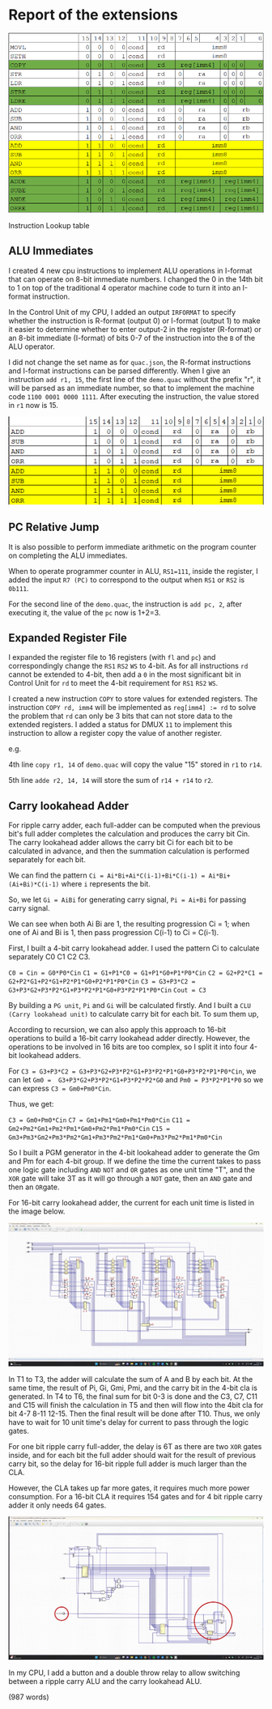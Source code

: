 # Report of the extensions
![Instruction Lookup table](assets\lookuptable.png)

Instruction Lookup table
## ALU Immediates
I created 4 new cpu instructions to implement ALU operations in I-format that
can operate on 8-bit immediate numbers. I changed the 0 in the 14th bit to 1
on top of the traditional 4 operator machine code to turn it into an I-format 
instruction.

In the Control Unit of my CPU, I added an output `IRFORMAT` to specify whether
the instruction is R-format (output 0) or I-format (output 1) to make it easier
to determine whether to enter output-2 in the register (R-format) or an 8-bit
immediate (I-format) of bits 0-7 of the instruction into the `B` of the ALU operator.

I did not change the set name as for `quac.json`, the R-format instructions and I-format
instructions can be parsed differently. When I give an instruction `add r1, 15`, the first line
of the `demo.quac` without the prefix "r", it will be parsed as an immediate number, so that to 
implement the machine code `1100 0001 0000 1111`. After executing the instruction, the value stored
in `r1` now is 15.

![ALU immediate instructions](assets\alu-immediate.png)

## PC Relative Jump
It is also possible to perform immediate arithmetic on the program counter on
completing the ALU immediates.

When to operate programmer counter in ALU, `RS1=111`, inside the register, I added
the input `R7 (PC)` to correspond to the output when `RS1` or `RS2` is `0b111`.

For the second line of the `demo.quac`, the instruction is `add pc, 2`, after executing it, the value of
the `pc` now is 1+2=3.

## Expanded Register File
I expanded the register file to 16 registers (with `fl` and `pc`) and correspondingly change the 
`RS1` `RS2` `WS` to 4-bit. As for all instructions `rd` cannot be extended to 4-bit, then add a `0` in the most
significant bit in Control Unit for `rd` to meet the 4-bit requirement for `RS1` `RS2` `WS`.

I created a new instruction `COPY` to store values for extended registers. The instruction `COPY rd, imm4` will be implemented 
as `reg[imm4] := rd` to solve the problem that `rd` can only be 3 bits that can not store data to the extended registers.
I added a status for DMUX `11` to implement this instruction to allow a register copy the value of another register.

e.g.

4th line `copy r1, 14` of `demo.quac` will copy the value "15" stored in `r1` to `r14`.

5th line `adde r2, 14, 14` will store the sum of `r14 + r14` to `r2`.

## Carry lookahead Adder
For ripple carry adder, each full-adder can be computed when the previous bit's full adder completes the calculation
and produces the carry bit Cin. The carry lookahead adder allows the carry bit Ci for each bit to be calculated in advance, and then the 
summation calculation is performed separately for each bit.

We can find the pattern `Ci = Ai*Bi+Ai*C(i-1)+Bi*C(i-1) = Ai*Bi+(Ai+Bi)*C(i-1)` where `i` represents the bit.

So, we let `Gi = AiBi` for generating carry signal, `Pi = Ai+Bi` for passing carry signal.

We can see when both Ai Bi are 1, the resulting progression Ci = 1; when one of Ai and Bi is 1, then pass progression C(i-1) to Ci = C(i-1).

First, I built a 4-bit carry lookahead adder. I used the pattern Ci to calculate separately C0 C1 C2 C3.

`C0 = Cin = G0*P0*Cin`
`C1 = G1+P1*C0 = G1+P1*G0+P1*P0*Cin`
`C2 = G2+P2*C1 = G2+P2*G1+P2*G1+P2*P1*G0+P2*P1*P0*Cin`
`C3 = G3+P3*C2 = G3+P3*G2+P3*P2*G1+P3*P2*P1*G0+P3*P2*P1*P0*Cin`
`Cout = C3`

By building a `PG unit`, `Pi` and `Gi` will be calculated firstly. And I built a `CLU (Carry lookahead unit)` to calculate
carry bit for each bit. To sum them up, 

According to recursion, we can also apply this approach to 16-bit operations to build a 16-bit carry lookahead adder directly.
However, the operations to be involved in 16 bits are too complex, so I split it into four 4-bit lookahead adders.

For `C3 = G3+P3*C2 = G3+P3*G2+P3*P2*G1+P3*P2*P1*G0+P3*P2*P1*P0*Cin`, we can let `Gm0 = 
G3+P3*G2+P3*P2*G1+P3*P2*P2*G0` and `Pm0 = P3*P2*P1*P0` so we can express `C3 = Gm0+Pm0*Cin`.

Thus, we get:

`C3 = Gm0+Pm0*Cin`
`C7 = Gm1+Pm1*Gm0+Pm1*Pm0*Cin`
`C11 = Gm2+Pm2*Gm1+Pm2*Pm1*Gm0+Pm2*Pm1*Pm0*Cin`
`C15 = Gm3+Pm3*Gm2+Pm3*Pm2*Gm1+Pm3*Pm2*Pm1*Gm0+Pm3*Pm2*Pm1*Pm0*Cin`

So I built a PGM generator in the 4-bit lookahead adder to generate the Gm and Pm for each 4-bit group. If we define the
time the current takes to pass one logic gate including `AND` `NOT` and `OR` gates as one unit time "T", and the `XOR` gate will
take 3T as it will go through a `NOT` gate, then an `AND` gate and then an `OR`gate.

For 16-bit carry lookahead adder, the current for each unit time is listed in the image below.

![16clatime](assets/16bit-cla-time.jpg)

In T1 to T3, the adder will calculate the sum of A and B by each bit. At the same time, the result of Pi, Gi, Gmi, Pmi, and the carry bit in the 4-bit
cla is generated. In T4 to T6, the final sum for bit 0-3 is done and the C3, C7, C11 and C15 will finish the calculation in T5 and then will flow into
the 4bit cla for bit 4-7 8-11 12-15. Then the final result will be done after T10. Thus, we only have to wait for 10 unit time's delay for current to pass
through the logic gates.

For one bit ripple carry full-adder, the delay is 6T as there are two `XOR` gates inside, and for each bit the full adder should wait for the result of previous 
carry bit, so the delay for 16-bit ripple full adder is much larger than the CLA.

However, the CLA takes up far more gates, it requires much more power consumption. For a 16-bit CLA it requires 154 gates and for 4 bit ripple carry adder it only needs 64 gates.

![cpu](assets/cpu.jpg)

In my CPU, I add a button and a double throw relay to allow switching between a ripple carry ALU and the carry lookahead ALU.

(987 words)